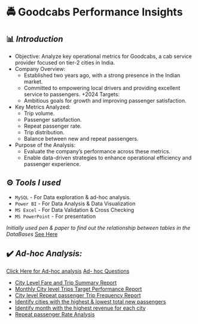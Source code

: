 # 🚔 **Goodcabs Performance Insights**

## 📊 *Introduction*
+ Objective: Analyze key operational metrics for Goodcabs, a cab service provider focused on tier-2 cities in India.
+ Company Overview:
  + Established two years ago, with a strong presence in the Indian market.
  + Committed to empowering local drivers and providing excellent service to passengers.
+2024 Targets:
  + Ambitious goals for growth and improving passenger satisfaction.
+ Key Metrics Analyzed:
  - Trip volume.
  - Passenger satisfaction.
  - Repeat passenger rate.
  - Trip distribution.
  - Balance between new and repeat passengers.
+ Purpose of the Analysis:
  + Evaluate the company’s performance across these metrics.
  + Enable data-driven strategies to enhance operational efficiency and passenger experience.

## ⚙️ *Tools I used*
+ `MySQL` - For Data exploration & ad-hoc analysis.
+ `Power BI` - For Data Analysis & Data Visualization
+ `MS Excel` - For Data Validation & Cross Checking
+ `MS PowerPoint` - For presentation

*Initially used pen & paper to find out the relationship between tables in the DataBases* [See Here](https://github.com/Sooraj1411/Goodcabs/tree/main/Data%20Modelling%20on%20Paper)


## ✔️ *Ad-hoc Analysis:*
[Click Here for Ad-hoc analysis](https://github.com/Sooraj1411/Goodcabs/tree/main/Ad-hoc%20analysis)
[Ad- hoc Questions](https://github.com/Sooraj1411/Goodcabs/blob/main/Ad-hoc%20analysis/ad-hoc-requests.pdf)
+ [City Level Fare and Trip Summary Report](https://github.com/Sooraj1411/Goodcabs/tree/main/Ad-hoc%20analysis/Business%20Request%201)
+ [Monthly City level Trips Target Performance Report](https://github.com/Sooraj1411/Goodcabs/tree/main/Ad-hoc%20analysis/Business%20Request%202)
+ [City level Repeat passenger Trip Frequency Report](https://github.com/Sooraj1411/Goodcabs/tree/main/Ad-hoc%20analysis/Business%20Request%203)
+ [Identify cities with the highest & lowest total new passengers](https://github.com/Sooraj1411/Goodcabs/tree/main/Ad-hoc%20analysis/Business%20Request%204)
+ [Identify month with the highest revenue for each city](https://github.com/Sooraj1411/Goodcabs/tree/main/Ad-hoc%20analysis/Business%20Request%205)
+ [Repeat passenger Rate Analysis](https://github.com/Sooraj1411/Goodcabs/tree/main/Ad-hoc%20analysis/Business%20Request%206)
